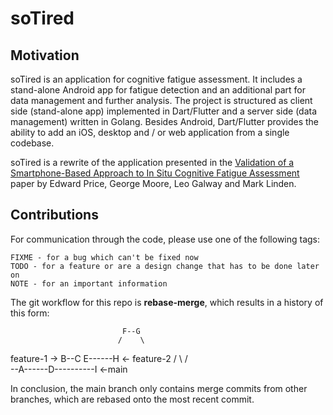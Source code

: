 # soTired

## Motivation

soTired is an application for cognitive fatigue assessment.
It includes a stand-alone Android app for fatigue detection and an additional part for data management and further analysis.
The project is structured as client side (stand-alone app) implemented in Dart/Flutter and a server side (data management) written in Golang.
Besides Android, Dart/Flutter provides the ability to add an iOS, desktop and / or web application from a single codebase.


soTired is a rewrite of the application presented in the [Validation of a Smartphone-Based Approach to In Situ Cognitive Fatigue Assessment](https://mhealth.jmir.org/2017/8/e125) paper by Edward Price, George Moore, Leo Galway and Mark Linden.

## Contributions

For communication through the code, please use one of the following tags:
```
FIXME - for a bug which can't be fixed now
TODO - for a feature or are a design change that has to be done later on
NOTE - for an important information
```

The git workflow for this repo is **rebase-merge**, which results in a history of this form:

                             F--G
                            /    \
   feature-1 ->     B--C   E------H    <- feature-2
                   /    \ /        \
                --A------D----------I  <-main

In conclusion, the main branch only contains merge commits from other branches,
which are rebased onto the most recent commit.
